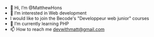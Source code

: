 - 👋 Hi, I’m @MatthewHons
- 👀 I’m interested in Web development
- I would like to join the Becode's "Developpeur web junior" courses
- 🌱 I’m currently learning PHP
- 📫 How to reach me devwithmatt@gmail.com

<!---
MatthewHons/MatthewHons is a ✨ special ✨ repository because its `README.md` (this file) appears on your GitHub profile.
You can click the Preview link to take a look at your changes.
--->
